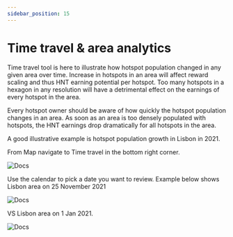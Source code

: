```yaml
---
sidebar_position: 15
---
```


# Time travel & area analytics

Time travel tool is here to illustrate how hotspot population changed in any given area over time. Increase in hotspots in an area will affect reward scaling and thus HNT earning potential per hotspot. Too many hotspots in a hexagon in any resolution will have a detrimental effect on the earnings of every hotspot in the area.

Every hotspot owner should be aware of how quickly the hotspot population changes in an area. As soon as an area is too densely populated with hotspots, the HNT earnings drop dramatically for all hotspots in the area.

A good illustrative example is hotspot population growth in Lisbon in 2021.

From Map navigate to Time travel in the bottom right corner.

![Docs](/img/advanced/time-travel-1.png)

Use the calendar to pick a date you want to review. Example below shows Lisbon area on 25 November 2021

![Docs](/img/advanced/time-travel-3.png)

VS Lisbon area on 1 Jan 2021.

![Docs](/img/advanced/time-travel-2.png)
